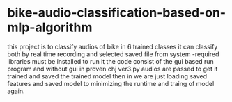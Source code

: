 # bike-audio-classification-based-on-mlp-algorithm
this project is to classify audios of bike in 6 trained classes
it can classify both by real time recording and selected saved file from system
 -required libraries must be installed to run it
the code consist of the gui based run program and without gui 
in  proven chj ver3.py       audios are passed to get it trained and saved the trained model
then in         we are just loading saved features and saved model to minimizing the runtime
and traing of model again.
 
 
